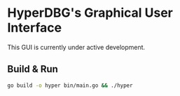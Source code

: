 # HyperDBG's Graphical User Interface

This GUI is currently under active development.

## Build & Run
```bash
go build -o hyper bin/main.go && ./hyper
```

